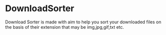 # DownloadSorter
Download Sorter is made with aim to help you sort your downloaded files on the basis of their extension that may be img,jpg,gif,txt etc.
